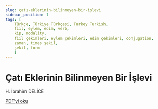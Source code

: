 ```yaml
---
slug: çatı-eklerinin-bilinmeyen-bir-işlevi
sidebar_position: 1
tags: [
    Türkçe, Türkiye Türkçesi, Turkey Turkish,
    fiil, eylem, edim, verb,
    kip, modality,
    fiil çekimleri, eylem çekimleri, edim çekimleri, conjugation,
    zaman, times şekil,
    şekil, form
    ]
---
```


# Çatı Eklerinin Bilinmeyen Bir İşlevi
H. İbrahim DELİCE

[PDF'yi oku](https://3a9ef3cb-e93c-4633-bd1d-5a58e6ae1db8.filesusr.com/ugd/dc3527_46e521caf97a469fa41fd3dd97778c0f.pdf)